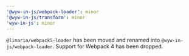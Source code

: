 ```yaml
---
'@wyw-in-js/webpack-loader': minor
'@wyw-in-js/transform': minor
'wyw-in-js': minor
---
```


`@linaria/webpack5-loader` has been moved and renamed into `@wyw-in-js/webpack-loader`. Support for Webpack 4 has been dropped.
